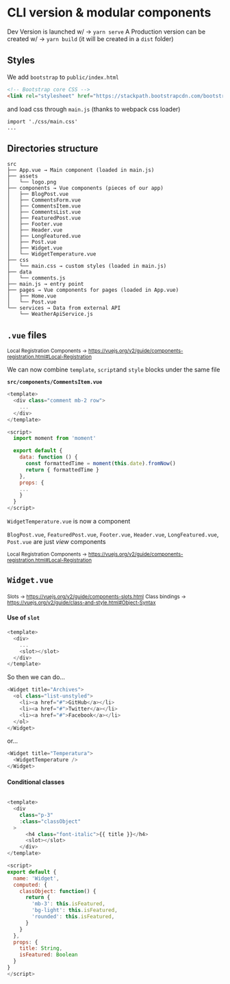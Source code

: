 # CLI version & modular components

Dev Version is launched w/ → `yarn serve`
A Production version can be created w/  → `yarn build` (it will be created in a `dist` folder)

## Styles

We add `bootstrap` to `public/index.html`

```html
<!-- Bootstrap core CSS -->
<link rel="stylesheet" href="https://stackpath.bootstrapcdn.com/bootstrap/4.1.3/css/bootstrap.min.css" integrity="sha384-MCw98/SFnGE8fJT3GXwEOngsV7Zt27NXFoaoApmYm81iuXoPkFOJwJ8ERdknLPMO" crossorigin="anonymous">
```

and load css through `main.js` (thanks to webpack css loader)

```javascript...
import './css/main.css'
...
```

## Directories structure

```
src
├── App.vue → Main component (loaded in main.js)
├── assets
│   └── logo.png
├── components → Vue components (pieces of our app)
│   ├── BlogPost.vue
│   ├── CommentsForm.vue
│   ├── CommentsItem.vue
│   ├── CommentsList.vue
│   ├── FeaturedPost.vue
│   ├── Footer.vue
│   ├── Header.vue
│   ├── LongFeatured.vue
│   ├── Post.vue
│   ├── Widget.vue
│   └── WidgetTemperature.vue
├── css
│   └── main.css → custom styles (loaded in main.js)
├── data
│   └── comments.js
├── main.js → entry point
├── pages → Vue components for pages (loaded in App.vue)
│   ├── Home.vue
│   └── Post.vue
└── services → Data from external API
    └── WeatherApiService.js
```


## `.vue` files

<small>Local Registration Components → https://vuejs.org/v2/guide/components-registration.html#Local-Registration</small> 


We can now combine `template`, `script`and `style` blocks under the same file

**`src/components/CommentsItem.vue`**

```javascript
<template>  
  <div class="comment mb-2 row">
    ...
  </div>
</template>

<script>
  import moment from 'moment'

  export default {
    data: function () {
      const formattedTime = moment(this.date).fromNow()
      return { formattedTime }
    },
    props: {
    ...
    }
  }
</script>
```

`WidgetTemperature.vue` is now a component

`BlogPost.vue`, `FeaturedPost.vue`, `Footer.vue`, `Header.vue`, `LongFeatured.vue`, `Post.vue` are just _view_ components

<small>Local Registration Components → https://vuejs.org/v2/guide/components-registration.html#Local-Registration</small> 

## `Widget.vue`

<small>Slots → https://vuejs.org/v2/guide/components-slots.html</small> 
<small>Class bindings → https://vuejs.org/v2/guide/class-and-style.html#Object-Syntax</small> 


#### Use of `slot`

```javascript
<template>
  <div>
    ...  
    <slot></slot>
  </div>
</template>
```

So then we can do...

```javascript
<Widget title="Archives">
  <ol class="list-unstyled">
    <li><a href="#">GitHub</a></li>
    <li><a href="#">Twitter</a></li>
    <li><a href="#">Facebook</a></li>
  </ol>
</Widget>
```

or...

```javascript
<Widget title="Temperatura">
  <WidgetTemperature />
</Widget>           
```

#### Conditional classes

```javascript

<template>
  <div 
    class="p-3"
    :class="classObject"
  >
      <h4 class="font-italic">{{ title }}</h4>
      <slot></slot>
    </div>
</template>

<script>
export default {
  name: 'Widget',
  computed: {
    classObject: function() {
      return {
        'mb-3': this.isFeatured,
        'bg-light': this.isFeatured,
        'rounded': this.isFeatured,
      }
    }
  },
  props: {
    title: String,
    isFeatured: Boolean
  }
}
</script>
```



